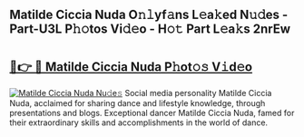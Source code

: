 ## Matilde Ciccia Nuda O𝚗𝚕yf𝚊ns L𝚎a𝚔ed N𝚞𝚍es - Part-U3L P𝚑𝚘tos Vi𝚍𝚎o - H𝚘𝚝 Part L𝚎a𝚔s 2nrEw

# <h2><a href="http://kfbhv6w.oniu.top/?m=Matilde+Ciccia+Nuda">🔗👉 🔴 Matilde Ciccia Nuda P𝚑ot𝚘𝚜 V𝚒d𝚎o</a></h2>

[![Matilde Ciccia Nuda Nu𝚍e𝚜](https://i.imgur.com/0qMVB7G.gif)](http://kfbhv6w.oniu.top/?m=Matilde+Ciccia+Nuda)
Social media personality Matilde Ciccia Nuda, acclaimed for sharing dance and lifestyle knowledge, through presentations and blogs. Exceptional dancer Matilde Ciccia Nuda, famed for their extraordinary skills and accomplishments in the world of dance.  
